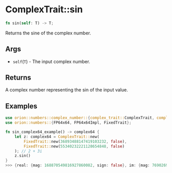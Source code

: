 # ComplexTrait::sin

```rust
fn sin(self: T) -> T;
```

Returns the sine of the complex number.

## Args

* `self`(`T`) - The input complex number.

## Returns

A complex number representing the sin of the input value.

## Examples

```rust
use orion::numbers::complex_number::{complex_trait::ComplexTrait, complex64::complex64};
use orion::numbers::{FP64x64, FP64x64Impl, FixedTrait};

fn sin_complex64_example() -> complex64 {
    let z: complex64 = ComplexTrait::new(
        FixedTrait::new(36893488147419103232, false),
        FixedTrait::new(55340232221128654848, false)
    ); // 2 + 3i
    z.sin()
}
>>> {real: {mag: 168870549816927860082, sign: false}, im: {mag: 76902690389051588309, sign: true}} // 9.15449914 - 4.168906959 i
 ```
